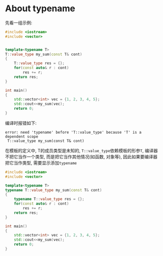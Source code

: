 # About typename

先看一组示例:

```cpp
#include <iostream>
#include <vector>


template<typename T>
T::value_type my_sum(const T& cont)
{
    T::value_type res = {};
    for(const auto& r : cont)
        res += r;
    return res;
}

int main()
{
    std::vector<int> vec = {1, 2, 3, 4, 5};
    std::cout<<my_sum(vec);
    return 0;
}
```

编译时报错如下:

```
error: need 'typename' before 'T::value_type' because 'T' is a dependent scope
 T::value_type my_sum(const T& cont)
```

在模板的定义中, T的成员类型是未知的, ```T::value_type```依赖模板的形参```T```, 编译器不把它当作一个类型, 而是把它当作其他情况(如函数, 对象等), 因此如果要编译器把它当作类型, 需要显示添加```typename```

```cpp
#include <iostream>
#include <vector>

template<typename T>
typename T::value_type my_sum(const T& cont)
{
    typename T::value_type res = {};
    for(const auto& r : cont)
        res += r;
    return res;
}

int main()
{
    std::vector<int> vec = {1, 2, 3, 4, 5};
    std::cout<<my_sum(vec);
    return 0;
}
```